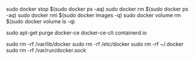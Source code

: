 sudo docker stop $(sudo docker ps -aq)
sudo docker rm $(sudo docker ps -aq)
sudo docker rmi $(sudo docker images -q)
sudo docker volume rm $(sudo docker volume ls -q)


sudo apt-get purge docker-ce docker-ce-cli containerd.io


sudo rm -rf /var/lib/docker
sudo rm -rf /etc/docker
sudo rm -rf ~/.docker
sudo rm -rf /var/run/docker.sock
